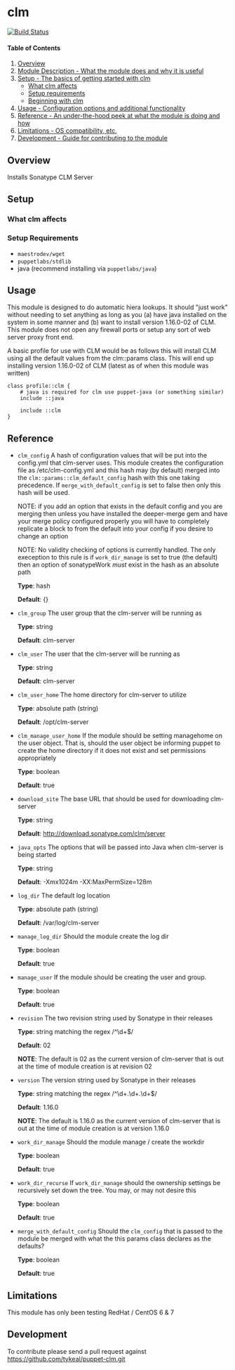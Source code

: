 # clm

[![Build Status](https://travis-ci.org/tykeal/puppet-clm.png)](https://travis-ci.org/tykeal/puppet-clm)

#### Table of Contents

1. [Overview](#overview)
2. [Module Description - What the module does and why it is useful](#module-description)
3. [Setup - The basics of getting started with clm](#setup)
    * [What clm affects](#what-clm-affects)
    * [Setup requirements](#setup-requirements)
    * [Beginning with clm](#beginning-with-clm)
4. [Usage - Configuration options and additional functionality](#usage)
5. [Reference - An under-the-hood peek at what the module is doing and how](#reference)
5. [Limitations - OS compatibility, etc.](#limitations)
6. [Development - Guide for contributing to the module](#development)

## Overview

Installs Sonatype CLM Server

## Setup

### What clm affects

### Setup Requirements

 * `maestrodev/wget`
 * `puppetlabs/stdlib`
 * java (recommend installing via `puppetlabs/java`)

## Usage

This module is designed to do automatic hiera lookups. It should "just
work" without needing to set anything as long as you (a) have java
installed on the system in some manner and (b) want to install version
1.16.0-02 of CLM. This module does not open any firewall ports or setup
any sort of web server proxy front end.

A basic profile for use with CLM would be as follows this will install
CLM using all the default values from the clm::params class. This will
end up installing version 1.16.0-02 of CLM (latest as of when this
module was written)

```puppet
class profile::clm {
    # java is required for clm use puppet-java (or something similar)
    include ::java

    include ::clm
}
```
## Reference

 * `clm_config`
   A hash of configuration values that will be put into the config.yml
   that clm-server uses. This module creates the configuration file as
   /etc/clm-config.yml and this hash may (by default) merged into the
   `clm::params::clm_default_config` hash with this one taking
   precedence. If `merge_with_default_config` is set to false then only
   this hash will be used.

   NOTE: if you add an option that exists in the default config and you
   are merging then unless you have installed the deeper-merge gem and
   have your merge policy configured properly you will have to
   completely replicate a block to from the default into your config if
   you desire to change an option

   NOTE: No validity checking of options is currently handled. The only
   exeception to this rule is if `work_dir_manage` is set to true (the
   default) then an option of sonatypeWork *must* exist in the hash as an
   absolute path

   **Type**: hash

   **Default**: {}

 * `clm_group`
   The user group that the clm-server will be running as

   **Type**: string

   **Default**: clm-server

 * `clm_user`
   The user that the clm-server will be running as

   **Type**: string

   **Default**: clm-server

 * `clm_user_home`
   The home directory for clm-server to utilize

   **Type**: absolute path (string)

   **Default**: /opt/clm-server

 * `clm_manage_user_home`
   If the module should be setting managehome on the user object. That
   is, should the user object be informing puppet to create the home
   directory if it does not exist and set permissions appropriately

   **Type**: boolean

   **Default**: true

 * `download_site`
   The base URL that should be used for downloading clm-server

   **Type**: string

   **Default**: http://download.sonatype.com/clm/server

 * `java_opts`
   The options that will be passed into Java when clm-server is being
   started

   **Type**: string

   **Default**: -Xmx1024m -XX:MaxPermSize=128m

 * `log_dir`
   The default log location

   **Type**: absolute path (string)

   **Default**: /var/log/clm-server

 * `manage_log_dir`
   Should the module create the log dir

   **Type**: boolean

   **Default**: true

 * `manage_user`
   If the module should be creating the user and group.

   **Type**: boolean

   **Default**: true

 * `revision`
   The two revision string used by Sonatype in their releases

   **Type**: string matching the regex /^\d+$/

   **Default**: 02

   **NOTE**: The default is 02 as the current version of clm-server that is
   out at the time of module creation is at revision 02

 * `version`
   The version string used by Sonatype in their releases

   **Type**: string matching the regex /^\d+\.\d+\.\d+$/

   **Default**: 1.16.0

   **NOTE**: The default is 1.16.0 as the current version of clm-server
   that is out at the time of module creation is at version 1.16.0

 * `work_dir_manage`
   Should the module manage / create the workdir

   **Type**: boolean

   **Default**: true

 * `work_dir_recurse`
   If `work_dir_manage` should the ownership settings be recursively set
   down the tree. You may, or may not desire this

   **Type**: boolean

   **Default**: true

 * `merge_with_default_config`
   Should the `clm_config` that is passed to the module be merged with
   what the this params class declares as the defaults?

   **Type**: boolean

   **Default**: true


## Limitations

This module has only been testing RedHat / CentOS 6 & 7

## Development

To contribute please send a pull request against
https://github.com/tykeal/puppet-clm.git

